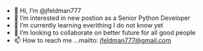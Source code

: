 - 👋 Hi, I’m @jfeldman777
- 👀 I’m interested in new postion as a Senior Python Developer
- 🌱 I’m currently learning everithing I do not know yet
- 💞️ I’m looking to collaborate on better future for all good people
- 📫 How to reach me ...mailto: jfeldman777@gmail.com

<!---
jfeldman777/jfeldman777 is a ✨ special ✨ repository because its `README.md` (this file) appears on your GitHub profile.
You can click the Preview link to take a look at your changes.
--->
